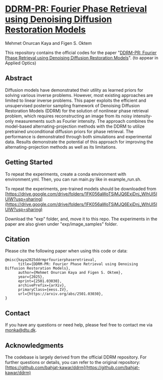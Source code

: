 # [DDRM-PR: Fourier Phase Retrieval using Denoising Diffusion Restoration Models](https://arxiv.org/abs/2501.03030)
Mehmet Onurcan Kaya and Figen S. Oktem

This repository contains the official codes for the paper "[DDRM-PR: Fourier Phase Retrieval using Denoising Diffusion Restoration Models](https://arxiv.org/abs/2501.03030)". (to appear in Applied Optics)

## Abstract
Diffusion models have demonstrated their utility as learned priors for solving various inverse problems. However, most existing approaches are limited to linear inverse problems. This paper exploits the efficient and unsupervised posterior sampling framework of Denoising Diffusion Restoration Models (DDRM) for the solution of nonlinear phase retrieval problem, which requires reconstructing an image from its noisy intensity-only measurements such as Fourier intensity. The approach combines the model-based alternating-projection methods with the DDRM to utilize pretrained unconditional diffusion priors for phase retrieval. The performance is demonstrated through both simulations and experimental data. Results demonstrate the potential of this approach for improving the alternating-projection methods as well as its limitations.

## Getting Started
To repeat the experiments, create a conda environment with environment.yml. Then, you can run main.py like in example_run.sh.

To repeat the experiments, pre-trained models should be downloaded from 
[https://drive.google.com/drive/folders/1FK056aWoTSjMJQ6ExjDnj_WlhUI5IUIW?usp=sharing](https://drive.google.com/drive/folders/1FK056aWoTSjMJQ6ExjDnj_WlhUI5IUIW?usp=sharing)

Download the "exp" folder, and, move it to this repo.
The experiments in the paper are also given under "exp/image_samples" folder.

## Citation
Please cite the following paper when using this code or data:
```
@misc{kaya2025ddrmprfourierphaseretrieval,
      title={DDRM-PR: Fourier Phase Retrieval using Denoising Diffusion Restoration Models}, 
      author={Mehmet Onurcan Kaya and Figen S. Oktem},
      year={2025},
      eprint={2501.03030},
      archivePrefix={arXiv},
      primaryClass={eess.IV},
      url={https://arxiv.org/abs/2501.03030}, 
}  
```

## Contact
If you have any questions or need help, please feel free to contact me via monka@dtu.dk.

## Acknowledgments
The codebase is largely derived from the official DDRM repository. For further questions or details, you can refer to the original repository: [https://github.com/bahjat-kawar/ddrm](https://github.com/bahjat-kawar/ddrm) 
